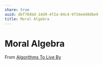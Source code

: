 ```yaml
---
share: true
uuid: dbf784bd-14d9-4f2a-84c4-9f34e448dbe9
title: Moral Algebra
---
```

# Moral Algebra
From [Algorithms To Live By](/undefined)